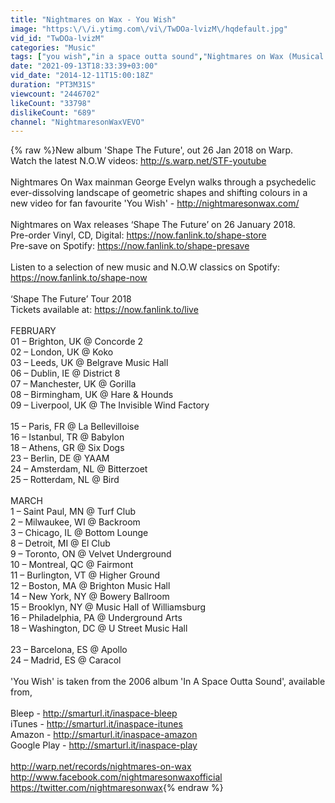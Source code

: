```yaml
---
title: "Nightmares on Wax - You Wish"
image: "https:\/\/i.ytimg.com\/vi\/TwDOa-lvizM\/hqdefault.jpg"
vid_id: "TwDOa-lvizM"
categories: "Music"
tags: ["you wish","in a space outta sound","Nightmares on Wax (Musical Group)"]
date: "2021-09-13T18:33:39+03:00"
vid_date: "2014-12-11T15:00:18Z"
duration: "PT3M31S"
viewcount: "2446702"
likeCount: "33798"
dislikeCount: "689"
channel: "NightmaresonWaxVEVO"
---
```

{% raw %}New album 'Shape The Future', out 26 Jan 2018 on Warp.<br />Watch the latest N.O.W videos: <a rel="nofollow" target="blank" href="http://s.warp.net/STF-youtube">http://s.warp.net/STF-youtube</a><br /><br />Nightmares On Wax mainman George Evelyn walks through a psychedelic ever-dissolving landscape of geometric shapes and shifting colours in a new video for fan favourite 'You Wish' - <a rel="nofollow" target="blank" href="http://nightmaresonwax.com/">http://nightmaresonwax.com/</a><br /><br />Nightmares on Wax releases ‘Shape The Future’ on 26 January 2018.<br />Pre-order Vinyl, CD, Digital: <a rel="nofollow" target="blank" href="https://now.fanlink.to/shape-store">https://now.fanlink.to/shape-store</a><br />Pre-save on Spotify: <a rel="nofollow" target="blank" href="https://now.fanlink.to/shape-presave">https://now.fanlink.to/shape-presave</a><br /><br />Listen to a selection of new music and N.O.W classics on Spotify: <a rel="nofollow" target="blank" href="https://now.fanlink.to/shape-now">https://now.fanlink.to/shape-now</a><br /><br />‘Shape The Future’ Tour 2018<br />Tickets available at: <a rel="nofollow" target="blank" href="https://now.fanlink.to/live">https://now.fanlink.to/live</a><br /><br />FEBRUARY<br />01 – Brighton, UK @ Concorde 2<br />02 – London, UK @ Koko<br />03 – Leeds, UK @ Belgrave Music Hall<br />06 – Dublin, IE @ District 8<br />07 – Manchester, UK @ Gorilla<br />08 – Birmingham, UK @ Hare &amp; Hounds<br />09 – Liverpool, UK @ The Invisible Wind Factory<br /><br />15 – Paris, FR @ La Bellevilloise<br />16 – Istanbul, TR @ Babylon<br />18 – Athens, GR @ Six Dogs<br />23 – Berlin, DE @ YAAM<br />24 – Amsterdam, NL @ Bitterzoet<br />25 – Rotterdam, NL @ Bird<br /><br />MARCH<br />1 – Saint Paul, MN @ Turf Club<br />2 – Milwaukee, WI @ Backroom<br />3 – Chicago, IL @ Bottom Lounge<br />8 – Detroit, MI @ El Club<br />9 – Toronto, ON @ Velvet Underground<br />10 – Montreal, QC @ Fairmont<br />11 – Burlington, VT @ Higher Ground<br />12 – Boston, MA @ Brighton Music Hall<br />14 – New York, NY @ Bowery Ballroom<br />15 – Brooklyn, NY @ Music Hall of Williamsburg<br />16 – Philadelphia, PA @ Underground Arts<br />18 – Washington, DC @ U Street Music Hall<br /><br />23 – Barcelona, ES @ Apollo<br />24 – Madrid, ES @ Caracol<br /><br />'You Wish' is taken from the 2006 album 'In A Space Outta Sound', available from,<br /> <br />Bleep - <a rel="nofollow" target="blank" href="http://smarturl.it/inaspace-bleep">http://smarturl.it/inaspace-bleep</a><br />iTunes - <a rel="nofollow" target="blank" href="http://smarturl.it/inaspace-itunes">http://smarturl.it/inaspace-itunes</a><br />Amazon - <a rel="nofollow" target="blank" href="http://smarturl.it/inaspace-amazon">http://smarturl.it/inaspace-amazon</a><br />Google Play - <a rel="nofollow" target="blank" href="http://smarturl.it/inaspace-play">http://smarturl.it/inaspace-play</a><br /><br /><a rel="nofollow" target="blank" href="http://warp.net/records/nightmares-on-wax">http://warp.net/records/nightmares-on-wax</a> <br /><a rel="nofollow" target="blank" href="http://www.facebook.com/nightmaresonwaxofficial">http://www.facebook.com/nightmaresonwaxofficial</a> <br /><a rel="nofollow" target="blank" href="https://twitter.com/nightmaresonwax">https://twitter.com/nightmaresonwax</a>{% endraw %}
